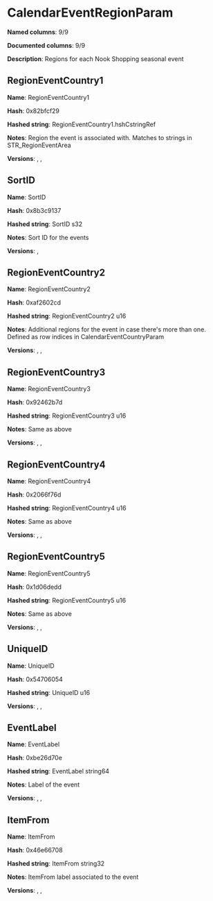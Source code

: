 # CalendarEventRegionParam
**Named columns**: 9/9

**Documented columns**: 9/9

**Description**: Regions for each Nook Shopping seasonal event
## RegionEventCountry1

**Name**: RegionEventCountry1

**Hash**: 0x82bfcf29

**Hashed string**: RegionEventCountry1.hshCstringRef

**Notes**: Region the event is associated with. Matches to strings in STR_RegionEventArea

**Versions**: , , 

## SortID

**Name**: SortID

**Hash**: 0x8b3c9137

**Hashed string**: SortID s32

**Notes**: Sort ID for the events

**Versions**: , 

## RegionEventCountry2

**Name**: RegionEventCountry2

**Hash**: 0xaf2602cd

**Hashed string**: RegionEventCountry2 u16

**Notes**: Additional regions for the event in case there's more than one. Defined as row indices in CalendarEventCountryParam

**Versions**: , , 

## RegionEventCountry3

**Name**: RegionEventCountry3

**Hash**: 0x92462b7d

**Hashed string**: RegionEventCountry3 u16

**Notes**: Same as above

**Versions**: , , 

## RegionEventCountry4

**Name**: RegionEventCountry4

**Hash**: 0x2066f76d

**Hashed string**: RegionEventCountry4 u16

**Notes**: Same as above

**Versions**: , , 

## RegionEventCountry5

**Name**: RegionEventCountry5

**Hash**: 0x1d06dedd

**Hashed string**: RegionEventCountry5 u16

**Notes**: Same as above

**Versions**: , , 

## UniqueID

**Name**: UniqueID

**Hash**: 0x54706054

**Hashed string**: UniqueID u16

**Versions**: , , 

## EventLabel

**Name**: EventLabel

**Hash**: 0xbe26d70e

**Hashed string**: EventLabel string64

**Notes**: Label of the event

**Versions**: , , 

## ItemFrom

**Name**: ItemFrom

**Hash**: 0x46e66708

**Hashed string**: ItemFrom string32

**Notes**: ItemFrom label associated to the event

**Versions**: , , 

